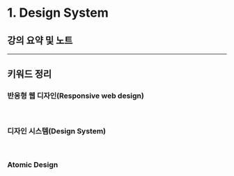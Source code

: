 # 1. Design System

## 강의 요약 및 노트

<hr />

## 키워드 정리

### 반응형 웹 디자인(Responsive web design)

</br>

### 디자인 시스템(Design System)

</br>

### Atomic Design

